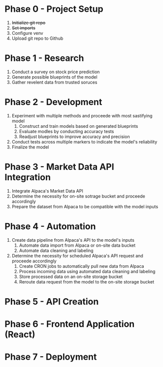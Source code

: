 # Phase 0 - Project Setup

1. ~~Initialize git repo~~
2. ~~Set imports~~
3. Configure venv
4. Upload git repo to Github

# **Phase 1 - Research**

1. Conduct a survey on stock price prediction
2. Generate possible blueprints of the model
3. Gather revelent data from trusted soruces

# Phase 2 - Development

1. Experiment with multiple methods and proceede with most sastifying model
   1. Construct and train models based on generated blueprints
   2. Evaluate modles by conducting accuracy tests
   3. Readjust blueprints to improve accuracy and precision
2. Conduct tests across multiple markers to indicate the model's reliability
3. Finalize the model

# Phase 3 - Market Data API Integration

1. Integrate Alpaca's Market Data API
2. Determine the necessity for on-site sotrage bucket and proceede accordingly
3. Prepare the dataset from Alpaca to be compatible with the model inputs

# Phase 4 - Automation

1. Create data pipeline from Alpaca's API to the model's inputs
   1. Automate data import from Alpaca or on-site data bucket
   2. Automate data cleaning and labeling
2. Determine the necessity for scheduled Alpaca's API request and proceede accordingly
   1. Create CRON jobs to automatically pull new data from Alpaca
   2. Process incoming data using automated data cleaning and labeling
   3. Store processed data on an on-site storage bucket
   4. Reroute data request from the model to the on-site storage bucket

# Phase 5 - API Creation

# Phase 6 - Frontend Application (React)

# Phase 7 - Deployment
